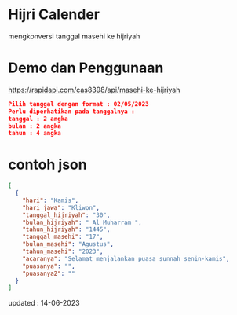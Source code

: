  # Hijri Calender
mengkonversi tanggal masehi ke hijriyah

# Demo dan Penggunaan
https://rapidapi.com/cas8398/api/masehi-ke-hijriyah 
```json
Pilih tanggal dengan format : 02/05/2023
Perlu diperhatikan pada tanggalnya : 
tanggal : 2 angka
bulan : 2 angka
tahun : 4 angka 
```

# contoh json
```json 
[
  {
    "hari": "Kamis",
    "hari_jawa": "Kliwon",
    "tanggal_hijriyah": "30",
    "bulan_hijriyah": " Al Muharram ",
    "tahun_hijriyah": "1445",
    "tanggal_masehi": "17",
    "bulan_masehi": "Agustus",
    "tahun_masehi": "2023",
    "acaranya": "Selamat menjalankan puasa sunnah senin-kamis",
    "puasanya": "",
    "puasanya2": ""
  }
]
```
 
 updated : 14-06-2023
